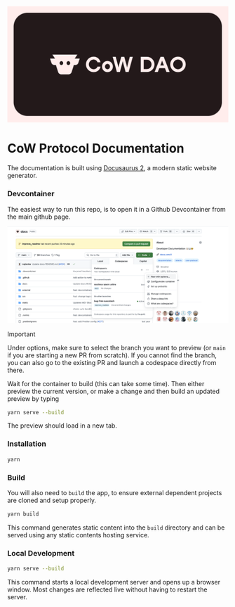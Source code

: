 <p align="center">
   <img alt="Documentation - CoW DAO" width="600" src="./static/img/og-meta-cowprotocol.png">
</p>

# CoW Protocol Documentation

The documentation is built using [Docusaurus 2](https://docusaurus.io/), a modern static website generator.

### Devcontainer

The easiest way to run this repo, is to open it in a Github Devcontainer from the main github page.

![create a devcontainer](.devcontainer/devcontainer.png)

> [!IMPORTANT]  
> Under options, make sure to select the branch you want to preview (or `main` if you are starting a new PR from scratch).
> If you cannot find the branch, you can also go to the existing PR and launch a codespace directly from there.

Wait for the container to build (this can take some time).
Then either preview the current version, or make a change and then build an updated preview by typing

```bash
yarn serve --build
```

The preview should load in a new tab.

### Installation

```bash
yarn
```

### Build

You will also need to `build` the app, to ensure external dependent projects are cloned and setup properly.

```bash
yarn build
```

This command generates static content into the `build` directory and can be served using any static contents hosting service.

### Local Development

```bash
yarn serve --build
```

This command starts a local development server and opens up a browser window. Most changes are reflected live without having to restart the server.


